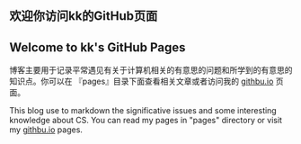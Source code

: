 ## 欢迎你访问kk的GitHub页面

## Welcome to kk's GitHub Pages


博客主要用于记录平常遇见有关于计算机相关的有意思的问题和所学到的有意思的知识点。你可以在 『pages』目录下面查看相关文章或者访问我的 [githbu.io](https://kkju.github.io/ "KK's 代码记录簿") 页面。

This blog use to markdown the significative issues and some interesting knowledge about CS. You can read my pages in "pages" directory or visit my [githbu.io](https://kkju.github.io/ "KK's 代码记录簿") pages.